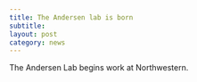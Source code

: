 ```yaml
---
title: The Andersen lab is born
subtitle: 
layout: post
category: news
---
```

The Andersen Lab begins work at Northwestern.